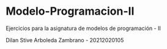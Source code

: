 # Modelo-Programacion-II
Ejercicios para la asignatura de modelos de programación - II

Dilan Stive Arboleda Zambrano - 20212020105
